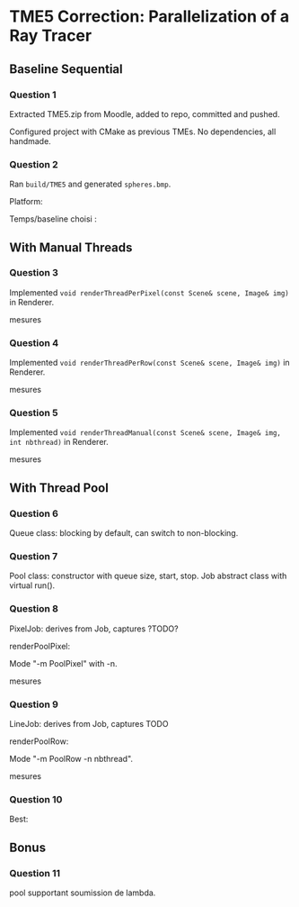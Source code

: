 # TME5 Correction: Parallelization of a Ray Tracer

## Baseline Sequential

### Question 1
Extracted TME5.zip from Moodle, added to repo, committed and pushed.

Configured project with CMake as previous TMEs. No dependencies, all handmade.

### Question 2

Ran `build/TME5` and generated `spheres.bmp`.

Platform: 

Temps/baseline choisi :

## With Manual Threads

### Question 3
Implemented `void renderThreadPerPixel(const Scene& scene, Image& img)` in Renderer.

mesures


### Question 4
Implemented `void renderThreadPerRow(const Scene& scene, Image& img)` in Renderer.

mesures


### Question 5
Implemented `void renderThreadManual(const Scene& scene, Image& img, int nbthread)` in Renderer.

mesures


## With Thread Pool

### Question 6
Queue class: blocking by default, can switch to non-blocking.

### Question 7
Pool class: constructor with queue size, start, stop.
Job abstract class with virtual run().

### Question 8
PixelJob: derives from Job, captures ?TODO?

renderPoolPixel: 

Mode "-m PoolPixel" with -n.

mesures

### Question 9
LineJob: derives from Job, captures TODO

renderPoolRow: 

Mode "-m PoolRow -n nbthread".

mesures

### Question 10
Best:

## Bonus

### Question 11

pool supportant soumission de lambda.